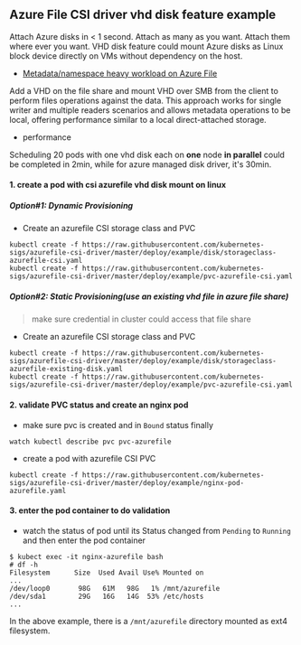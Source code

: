 ## Azure File CSI driver vhd disk feature example
Attach Azure disks in < 1 second. Attach as many as you want. Attach them where ever you want. VHD disk feature could mount Azure disks as Linux block device directly on VMs without dependency on the host. 

 - [Metadata/namespace heavy workload on Azure File](https://docs.microsoft.com/en-us/azure/storage/files/storage-troubleshooting-files-performance#cause-2-metadatanamespace-heavy-workload)
 
Add a VHD on the file share and mount VHD over SMB from the client to perform files operations against the data. This approach works for single writer and multiple readers scenarios and allows metadata operations to be local, offering performance similar to a local direct-attached storage. 

 - performance

Scheduling 20 pods with one vhd disk each on **one** node **in parallel** could be completed in 2min, while for azure managed disk driver, it's 30min.

#### 1. create a pod with csi azurefile vhd disk mount on linux
##### Option#1: Dynamic Provisioning
 - Create an azurefile CSI storage class and PVC
```console
kubectl create -f https://raw.githubusercontent.com/kubernetes-sigs/azurefile-csi-driver/master/deploy/example/disk/storageclass-azurefile-csi.yaml
kubectl create -f https://raw.githubusercontent.com/kubernetes-sigs/azurefile-csi-driver/master/deploy/example/pvc-azurefile-csi.yaml
```

##### Option#2: Static Provisioning(use an existing vhd file in azure file share)
> make sure credential in cluster could access that file share
 - Create an azurefile CSI storage class and PVC
```console
kubectl create -f https://raw.githubusercontent.com/kubernetes-sigs/azurefile-csi-driver/master/deploy/example/disk/storageclass-azurefile-existing-disk.yaml
kubectl create -f https://raw.githubusercontent.com/kubernetes-sigs/azurefile-csi-driver/master/deploy/example/pvc-azurefile-csi.yaml
```

#### 2. validate PVC status and create an nginx pod
 - make sure pvc is created and in `Bound` status finally
```console
watch kubectl describe pvc pvc-azurefile
```

 - create a pod with azurefile CSI PVC
```console
kubectl create -f https://raw.githubusercontent.com/kubernetes-sigs/azurefile-csi-driver/master/deploy/example/nginx-pod-azurefile.yaml
```

#### 3. enter the pod container to do validation
 - watch the status of pod until its Status changed from `Pending` to `Running` and then enter the pod container
```console
$ kubect exec -it nginx-azurefile bash
# df -h
Filesystem      Size  Used Avail Use% Mounted on
...
/dev/loop0       98G   61M   98G   1% /mnt/azurefile
/dev/sda1        29G   16G   14G  53% /etc/hosts
...
```
In the above example, there is a `/mnt/azurefile` directory mounted as ext4 filesystem.
